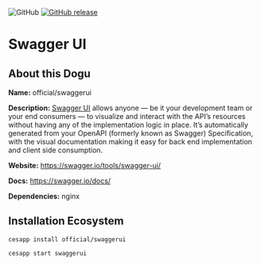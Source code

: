 ![GitHub](https://img.shields.io/github/license/cloudogu/swaggerui.svg)
[![GitHub release](https://img.shields.io/github/release/cloudogu/swaggerui.svg)](https://github.com/cloudogu/swaggerui/releases)

# Swagger UI

## About this Dogu

**Name:** official/swaggerui

**Description:** [Swagger UI](https://swagger.io/tools/swagger-ui/) allows anyone — be it your development team or your end consumers — to visualize and interact with the API’s resources without having any of the implementation logic in place. It’s automatically generated from your OpenAPI (formerly known as Swagger) Specification, with the visual documentation making it easy for back end implementation and client side consumption.

**Website:** https://swagger.io/tools/swagger-ui/

**Docs:** https://swagger.io/docs/

**Dependencies:** nginx

## Installation Ecosystem
```
cesapp install official/swaggerui

cesapp start swaggerui
```
